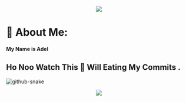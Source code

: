 <p align="center">
  <img src="https://capsule-render.vercel.app/api?type=waving&color=gradient&text=Hey!!&height=100&section=header"/>
</p>

# 💫 About Me:
#### My Name is Adel 


## Ho Noo Watch This 🐍 Will Eating My Commits .

<picture>
  <source media="(prefers-color-scheme: dark)" srcset="https://raw.githubusercontent.com/adeldevs/adeldevs/output/github-snake-dark.svg" />
  <source media="(prefers-color-scheme: light)" srcset="https://raw.githubusercontent.com/adeldevs/adeldevs/output/github-snake.svg" />
  <img alt="github-snake" src="https://raw.githubusercontent.com/adeldevs/adeldevs/output/github-snake.svg" />
</picture>


<p align="center">
  <img src="https://capsule-render.vercel.app/api?type=waving&color=gradient&height=100&section=footer"/>
</p>
